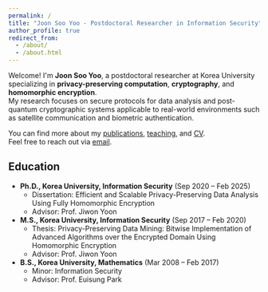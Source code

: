 ```yaml
---
permalink: /
title: "Joon Soo Yoo - Postdoctoral Researcher in Information Security"
author_profile: true
redirect_from: 
  - /about/
  - /about.html
---
```


Welcome! I'm **Joon Soo Yoo**, a postdoctoral researcher at Korea University specializing in **privacy-preserving computation**, **cryptography**, and **homomorphic encryption**.  
My research focuses on secure protocols for data analysis and post-quantum cryptographic systems applicable to real-world environments such as satellite communication and biometric authentication.

You can find more about my [publications](/publications/), [teaching](/teaching/), and [CV](/cv/).  
Feel free to reach out via [email](mailto:sandiegojs@gmail.com).

## Education

* **Ph.D., Korea University, Information Security** (Sep 2020 – Feb 2025)
  * Dissertation: Efficient and Scalable Privacy-Preserving Data Analysis Using Fully Homomorphic Encryption
  * Advisor: Prof. Jiwon Yoon
* **M.S., Korea University, Information Security** (Sep 2017 – Feb 2020)
  * Thesis: Privacy-Preserving Data Mining: Bitwise Implementation of Advanced Algorithms over the Encrypted Domain Using Homomorphic Encryption
  * Advisor: Prof. Jiwon Yoon
* **B.S., Korea University, Mathematics** (Mar 2008 – Feb 2017)
  * Minor: Information Security
  * Advisor: Prof. Euisung Park
